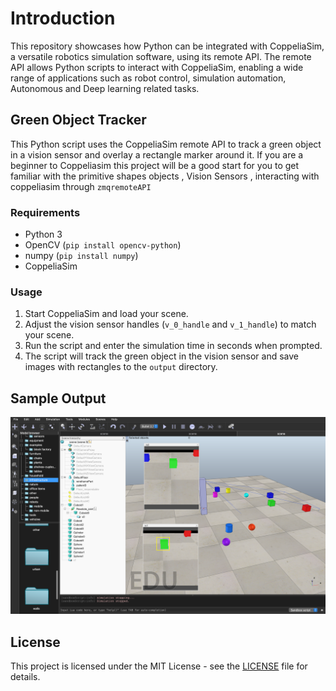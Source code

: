 # Introduction
This repository showcases how Python can be integrated with CoppeliaSim, a versatile robotics simulation software, using its remote API. The remote API allows Python scripts to interact with CoppeliaSim, enabling a wide range of applications such as robot control, simulation automation, Autonomous and Deep learning related tasks.
## Green Object Tracker
This Python script uses the CoppeliaSim remote API to track a green object in a vision sensor and overlay a rectangle marker around it. If you are a beginner to Coppeliasim this project will be a good start for you to get familiar with the primitive shapes objects , Vision Sensors , interacting with coppeliasim through `zmqremoteAPI`

### Requirements
- Python 3
- OpenCV (`pip install opencv-python`)
- numpy (`pip install numpy`)
- CoppeliaSim

### Usage
1. Start CoppeliaSim and load your scene.
2. Adjust the vision sensor handles (`v_0_handle` and `v_1_handle`) to match your scene.
3. Run the script and enter the simulation time in seconds when prompted.
4. The script will track the green object in the vision sensor and save images with rectangles to the `output` directory.

## Sample Output
<img src="project1.png" alt="Example Image" width="900"/>

## License
This project is licensed under the MIT License - see the [LICENSE](LICENSE) file for details.
